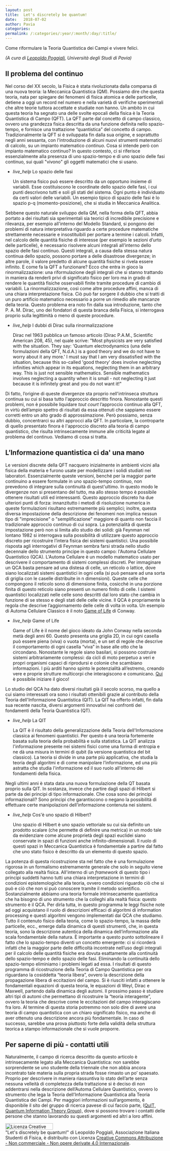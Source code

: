 ```yaml
---
layout: post
title:  Let's discretely be quantum!
date:   2018-07-02
author: Pavia
categories:
permalink: /:categories/:year/:month/:day/:title/
---
```


Come riformulare la Teoria Quantistica dei Campi e vivere felici.


_(A cura di [Leopoldo Poggiali](mailto:leopoldo.poggiali01@ateneopv.it), Università degli Studi di Pavia)_


## Il problema del continuo


Nel corso del XX secolo, la Fisica è stata rivoluzionata dalla comparsa di una nuova teoria: la Meccanica Quantistica (QM). Possiamo dire che questa teoria, nata per spiegare dei fenomeni di fisica atomica e delle particelle, detiene a oggi un record nel numero e nella varietà di verifiche sperimentali che altre teorie tuttora accettate e studiate non hanno. Un ambito in cui questa teoria ha segnato una delle svolte epocali della fisica è la Teoria Quantistica di Campo (QFT). La QFT parte dal concetto di campo classico, ovvero una grandezza fisica descritta da una funzione definita nello spazio-tempo, e fornisce una trattazione “quantistica” del concetto di campo. Tradizionalmente la QFT si è sviluppata fin dalla sua origine, e soprattutto negli anni sessanta, con l'introduzione di alcuni nuovi strumenti matematici di calcolo, su un impianto matematico _continuo_. Cosa si intende però con impianto matematico continuo? In questo contesto, ci si riferisce essenzialmente alla presenza di uno spazio-tempo e di uno spazio delle fasi continuo, sui quali "vivono" gli oggetti matematici che si usano.

<ul class="collapsible" data-collapsible="accordion">
    <li>
      <div class="collapsible-header"><i class="material-icons">live_help</i> Lo spazio delle fasi </div>
      <div class="collapsible-body">
          <p>
           Un sistema fisico può essere descritto da un opportuno insieme di variabili. Esse costituiscono le coordinate dello spazio delle fasi, i cui punti descrivono tutti e soli gli stati del sistema. Ogni punto è individuato da certi valori delle variabili. Un esempio tipico di spazio delle fasi è lo spazio p-q (momento-posizione), che si studia in Meccanica Analitica.
          </p>
      </div>
    </li>
</ul>


Sebbene questo naturale sviluppo della QM, nella forma della QFT, abbia portato a dei risultati sia sperimentali sia teorici di incredibile precisione e rilevanza, per esempio all'interno del Modello Standard, si pongono dei problemi di natura interpretativa riguardo a certe procedure matematiche strettamente necessarie e insostituibili per portare a termine i calcoli. Infatti, nel calcolo delle quantità fisiche di interesse (per esempio le sezioni d’urto delle particelle), è necessario risolvere alcuni integrali all’interno dello spazio delle fasi continuo. Questi integrali, a causa della stessa natura continua dello spazio, possono portare a delle disastrose divergenze; in altre parole, il valore predetto di alcune quantità fisiche si rivela essere infinito. E come fa la QFT a funzionare? Ecco che entra in gioco la rinormalizzazione: una riformulazione degli integrali che si stanno trattando in maniera da renderli privi di significato fisico per loro ma in grado di rendere le quantità fisiche osservabili finite tramite procedure di cambio di variabili. La rinormalizzazione, così come altre procedure affini, manca di una chiara interpretazione fisica. Ciò può far sorgere il dubbio che si tratti di un puro artificio matematico necessario a porre un rimedio alle mancanze della teoria. Questo problema era noto fin dalla sua introduzione, tanto che P. A. M. Dirac, uno dei fondatori di questa branca della Fisica, si interrogava proprio sulla legittimità o meno di queste procedure.

<ul class="collapsible" data-collapsible="accordion">
    <li>
      <div class="collapsible-header"><i class="material-icons">live_help</i> I dubbi di Dirac sulla rinormalizzazione </div>
      <div class="collapsible-body">
          <p>
           Dirac nel 1963 pubblica un famoso articolo (Dirac P.A.M., Scientific American 208, 45), nel quale scrive: "Most physicists are very satisfied with the situation. They say: 'Quantum electrodynamics (una delle formulazioni della QFT, N.d.A.) is a good theory and we do not have to worry about it any more.' I must say that I am very dissatisfied with the situation, because this so-called 'good theory' does involve neglecting infinities which appear in its equations, neglecting them in an arbitrary way. This is just not sensible mathematics. Sensible mathematics involves neglecting a quantity when it is small - not neglecting it just because it is infinitely great and you do not want it!"
          </p>
      </div>
    </li>
</ul>


Di fatto, l’origine di queste divergenze sta proprio nell'intrinseca struttura continua su cui si basa tutto l'approccio descritto finora. Nonostante questi problemi, non è possibile liquidare _tout court_ l’approccio continuo alla QFT, in virtù dell’ampio spettro di risultati da essa ottenuti che sappiamo essere corretti entro un alto grado di approssimazione. Però possiamo, senza dubbio, concentrarci su altri approcci alla QFT. In particolare, la controparte di quello presentato finora è l'approccio discreto alla teoria di campo quantistico, che risulta intrinsecamente immune alle criticità legate al problema del continuo. Vediamo di cosa si tratta.


## L’Informazione quantistica ci da' una mano

Le versioni discrete della QFT nacquero inizialmente in ambienti vicini alla fisica della materia e furono usate per modellizzare i solidi studiati nei laboratori. Essenzialmente queste versioni, benché per la maggior parte continuino a essere formulate in uno spazio-tempo continuo, non prevedono di integrare sulla continuità di quest'ultimo. In questo modo le divergenze non si presentano del tutto, ma allo stesso tempo è possibile ottenere risultati utili ed interessanti. Questo approccio discreto ha due ulteriori punti di forza: innanzitutto i metodi di risoluzione numerica in queste formulazioni risultano estremamente più semplici; inoltre, questa diversa impostazione della descrizione dei fenomeni non implica nessun tipo di "imprecisione" o "semplificazione" maggiore di quanto non faccia il tradizionale approccio continuo di cui sopra. La potenzialità di questa impostazione però non si limita allo studio dei solidi: già Feynman nel lontano 1982 si interrogava sulla possibilità di utilizzare questo approccio discreto per ricostruire l’intera fisica dei sistemi quantistici. Una possibile  risposta agli interrogativi di Feynman sembra farsi strada nello studio decennale dello strumento principe in questo campo: l'Automa Cellulare Quantistico (QCA). L'Automa Cellulare è un modello matematico usato per descrivere il comportamento di sistemi complessi discreti. Per immaginare un QCA basta pensare ad una distesa di celle, un reticolo o lattice, dove siano localizzati sistemi quantistici in ogni cella (si può pensare ad una sorta di griglia con le caselle distribuite in n dimensioni). Queste celle che compongono il reticolo sono di dimensione finita, cosicché in una porzione finita di questo reticolo siano presenti un numero finito di celle. I sistemi quantistici localizzati nelle celle sono descritti dal loro stato che cambia in funzione di se stesso e degli stati delle celle vicine. Il QCA è propriamente la regola che descrive l’aggiornamento delle celle di volta in volta. Un esempio di Automa Cellulare Classico è il noto [Game of Life](http://www.conwaylife.com/) di Conway.

<ul class="collapsible" data-collapsible="accordion">
    <li>
      <div class="collapsible-header"><i class="material-icons">live_help</i> Game of Life </div>
      <div class="collapsible-body">
          <p>
           Game of Life è il nome del gioco ideato da John Conway nella seconda metà degli anni 60. Questo presenta una griglia 2D, in cui ogni casella può essere piena (viva) o vuota (morta), e un set di regole che descrive il comportamento di ogni casella “viva” in base alle otto che la circondano. Nonostante le regole siano basilari, si possono costruire sistemi arbitrariamente complessi: da cicli di moto perpetuo a veri e propri organismi capaci di riprodursi e colonie che scambiano informazioni. I più arditi hanno spinto le potenzialità all’estremo, creando vere e proprie strutture multicorpi che interagiscono e comunicano. <a href="https://bitstorm.org/gameoflife/">Qui</a> è possibile iniziare il gioco!
          </p>
      </div>
    </li>
</ul>


Lo studio del QCA ha dato diversi risultati già il secolo scorso, ma quello a cui siamo interessati ora sono i risultati ottenibili grazie al contributo della Teoria dell'Informazione Quantistica (QIT). La QIT ha offerto infatti, fin dalla sua recente nascita, diversi argomenti innovativi nei confronti dei fondamenti della Teoria Quantistica (QT). 


<ul class="collapsible" data-collapsible="accordion">
    <li>
      <div class="collapsible-header"><i class="material-icons">live_help</i> La QIT </div>
      <div class="collapsible-body">
          <p>
           La QIT è il risultato della generalizzazione della Teoria dell'Informazione classica ai fenomeni quantistici. Per questo è una teoria fortemente basata sulla teoria della probabilità e sulla statistica. La QIT analizza l'informazione presente nei sistemi fisici come una forma di entropia e ne dà una misura in termini di qubit (la versione quantistica del bit classico). La teoria si divide in una parte più applicativa, che studia la teoria degli algoritmi e di come manipolare l’informazione, ed una più astratta che studia l'informazione ed il suo ruolo all'interno dei fondamenti della fisica.
          </p>
      </div>
    </li>
</ul>


Negli ultimi anni è stata data una nuova formulazione della QT basata proprio sulla QIT. In sostanza, invece che partire dagli spazi di Hilbert si parte da dei principi di tipo informazionale. Che cosa sono dei principi informazionali? Sono principi che garantiscono o negano la possibilità di effettuare certe manipolazioni dell’informazione contenuta nei sistemi. 


<ul class="collapsible" data-collapsible="accordion">
    <li>
      <div class="collapsible-header"><i class="material-icons">live_help</i> Cos'è uno spazio di Hilbert? </div>
      <div class="collapsible-body">
          <p>
           Uno spazio di Hilbert è uno spazio vettoriale su cui sia definito un prodotto scalare (che permette di definire una metrica) in un modo tale da evidenziare come alcune proprietà degli spazi euclidei siano conservate in spazi di funzioni anche infinito-dimensionali. Il ruolo di questi spazi in Meccanica Quantistica è fondamentale a partire dal fatto che uno stato fisico è descritto da un elemento di questo spazio.
          </p>
      </div>
    </li>
</ul>

La potenza di questa ricostruzione sta nel fatto che è una formulazione rigorosa in un formalismo estremamente generale che solo in seguito viene collegato alla realtà fisica. All'interno di un _framework_ di questo tipo i principi suddetti hanno tutti una chiara interpretazione in termini di condizioni epistemologiche alla teoria, ovvero condizioni riguardo ciò che si può e ciò che non si può conoscere tramite il metodo scientifico. Sostanzialmente abbiamo una teoria formale intrinsecamente quantistica che ha bisogno di uno strumento che la colleghi alla realtà fisica: questo strumento è il QCA. Per dirla tutta, in questo programma le leggi fisiche note ad oggi acquistano il ruolo di descrizioni efficaci di algoritmi di information processing e questi algoritmi vengono implementati dai QCA che studiamo. Tutto il contenuto fisico della teoria, come lo spazio-tempo, la massa delle particelle, ecc., emerge dalla dinamica di questi strumenti, che, in questa teoria, sono la descrizione autentica della dinamica dell’informazione alla scala fondamentale della natura. È importante a questo punto sottolineare il fatto che lo spazio-tempo diventi un concetto emergente: ci si ricorderà infatti che la maggior parte delle difficoltà incontrate nell’uso degli integrali per il calcolo delle quantità fisiche era dovuta esattamente alla continuità dello spazio-tempo e dello spazio delle fasi. Eliminando la continuità dello spazio-tempo eliminiamo i problemi legati ad essa. I risultati di questo programma di ricostruzione della Teoria di Campo Quantistica per ora riguardano la cosiddetta “teoria libera”, ovvero la descrizione della propagazione libera di eccitazioni del campo. Si è riusciti infatti a ottenere le fondamentali equazioni di questa teoria, le equazioni di Weyl, Dirac e Maxwell, partendo dalla dinamica degli automi. Il prossimo passo è studiare altri tipi di automi che permettano di ricostruire la “teoria interagente”, ovvero la teoria che descrive come le eccitazioni del campo interagiscano fra loro. Al termine di questa storia potremmo non solo dire di avere una teoria di campo quantistica con un chiaro significato fisico, ma anche di aver ottenuto una descrizione ancora più fondamentale. In caso di successo, sarebbe una prova piuttosto forte della validità della struttura teorica a stampo informazionale che si vuole proporre.


## Per saperne di più - contatti utili

Naturalmente, il campo di ricerca descritto da questo articolo è intrinsecamente legato alla Meccanica Quantistica: non sarebbe sorprendente se uno studente della triennale che non abbia ancora incontrato tale materia sulla propria strada fosse rimasto un po’ spaesato. Proprio per descrivere in maniera riassuntiva lo stato dell’arte senza nessuna velleità di completezza della trattazione si è deciso di non addentrarsi nella descrizione dell’Automa Cellulare Quantistico, ovvero lo strumento che lega la Teoria dell’Informazione Quantistica alla Teoria Quantistica dei Campi. Per maggiori informazioni sull’argomento, è disponibile il sito del gruppo di ricerca pavese di cui faccio parte, (<a href="http://www.qubit.it/">QuIT, Quantum Information Theory Group</a>), dove si possono trovare i contatti delle persone che stanno lavorando su questi argomenti ed altri a loro affini.

<a rel="license" href="http://creativecommons.org/licenses/by-nc-nd/4.0/"><img alt="Licenza Creative Commons" style="border-width:0; WIDTH:150px; HEIGHT:20px" src="https://i.creativecommons.org/l/by-nc-nd/4.0/80x15.png" align="middle" /></a><br /><span xmlns:dct="http://purl.org/dc/terms/" property="dct:title">"Let's discretely be quantum!"</span> di<span xmlns:cc="http://creativecommons.org/ns#" property="cc:attributionName"> Leopoldo Poggiali, Associazione Italiana Studenti di Fisica,</span> è distribuito con Licenza <a rel="license" href="http://creativecommons.org/licenses/by-nc-nd/4.0/">Creative Commons Attribuzione - Non commerciale - Non opere derivate 4.0 Internazionale</a>.
